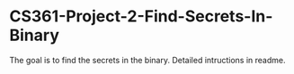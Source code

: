 # CS361-Project-2-Find-Secrets-In-Binary
The goal is to find the secrets in the binary. Detailed intructions in readme.
